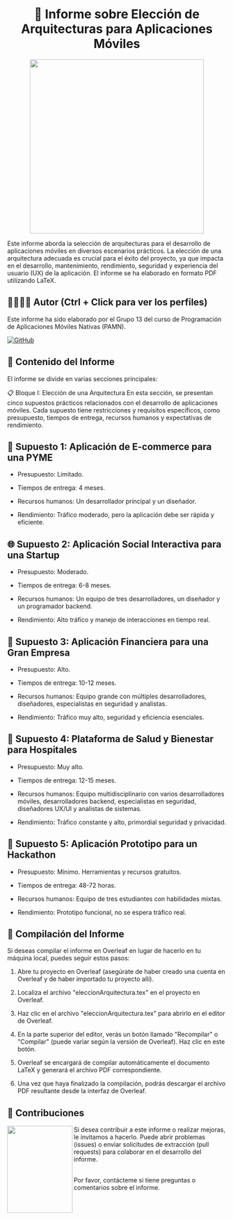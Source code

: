 <h1 align="center">📄 Informe sobre Elección de Arquitecturas para Aplicaciones Móviles</h1>

<p align="center">
  <img width="400px" src="https://github.com/AlejandroDavidArzolaSaavedra/PAMN_practicas/assets/90756437/ef2e4b5d-71f7-4ee1-a03a-9f77b249aa14">
</p>

Este informe aborda la selección de arquitecturas para el desarrollo de aplicaciones móviles en diversos escenarios prácticos. La elección de una arquitectura adecuada es crucial para el éxito del proyecto, ya que impacta en el desarrollo, mantenimiento, rendimiento, seguridad y experiencia del usuario (UX) de la aplicación. El informe se ha elaborado en formato PDF utilizando LaTeX.

## 🙆‍♂️👨‍💻 Autor (Ctrl + Click para ver los perfiles)
Este informe ha sido elaborado por el Grupo 13 del curso de Programación de Aplicaciones Móviles Nativas (PAMN).

[![GitHub](https://img.shields.io/badge/GitHub-Alejandro%20David%20Arzola%20Saavedra-blue?style=flat-square&logo=github)](https://github.com/AlejandroDavidArzolaSaavedra)
  

## 📑 Contenido del Informe
El informe se divide en varias secciones principales:

📋 Bloque I: Elección de una Arquitectura
En esta sección, se presentan cinco supuestos prácticos relacionados con el desarrollo de aplicaciones móviles. Cada supuesto tiene restricciones y requisitos específicos, como presupuesto, tiempos de entrega, recursos humanos y expectativas de rendimiento.

## 🚀 Supuesto 1: Aplicación de E-commerce para una PYME

- Presupuesto: Limitado.

- Tiempos de entrega: 4 meses.

- Recursos humanos: Un desarrollador principal y un diseñador.

- Rendimiento: Tráfico moderado, pero la aplicación debe ser rápida y eficiente.

## 🌐 Supuesto 2: Aplicación Social Interactiva para una Startup

- Presupuesto: Moderado.

- Tiempos de entrega: 6-8 meses.

- Recursos humanos: Un equipo de tres desarrolladores, un diseñador y un programador backend.

- Rendimiento: Alto tráfico y manejo de interacciones en tiempo real.

## 💼 Supuesto 3: Aplicación Financiera para una Gran Empresa

- Presupuesto: Alto.

- Tiempos de entrega: 10-12 meses.

- Recursos humanos: Equipo grande con múltiples desarrolladores, diseñadores, especialistas en seguridad y analistas.

- Rendimiento: Tráfico muy alto, seguridad y eficiencia esenciales.

## 🏥 Supuesto 4: Plataforma de Salud y Bienestar para Hospitales

- Presupuesto: Muy alto.

- Tiempos de entrega: 12-15 meses.

- Recursos humanos: Equipo multidisciplinario con varios desarrolladores móviles, desarrolladores backend, especialistas en seguridad, diseñadores UX/UI y analistas de sistemas.

- Rendimiento: Tráfico constante y alto, primordial seguridad y privacidad.

## 🚀 Supuesto 5: Aplicación Prototipo para un Hackathon

- Presupuesto: Mínimo. Herramientas y recursos gratuitos.

- Tiempos de entrega: 48-72 horas.

- Recursos humanos: Equipo de tres estudiantes con habilidades mixtas.

- Rendimiento: Prototipo funcional, no se espera tráfico real.


## 📄 Compilación del Informe
Si deseas compilar el informe en Overleaf en lugar de hacerlo en tu máquina local, puedes seguir estos pasos:

1. Abre tu proyecto en Overleaf (asegúrate de haber creado una cuenta en Overleaf y de haber importado tu proyecto allí).

2. Localiza el archivo "eleccionArquitectura.tex" en el proyecto en Overleaf.

3. Haz clic en el archivo "eleccionArquitectura.tex" para abrirlo en el editor de Overleaf.

4. En la parte superior del editor, verás un botón llamado "Recompilar" o "Compilar" (puede variar según la versión de Overleaf). Haz clic en este botón.

5. Overleaf se encargará de compilar automáticamente el documento LaTeX y generará el archivo PDF correspondiente.

6. Una vez que haya finalizado la compilación, podrás descargar el archivo PDF resultante desde la interfaz de Overleaf.

## 🤝 Contribuciones

<img align="left" width="150" height="200" src="https://github.com/AlejandroDavidArzolaSaavedra/PAMN_practicas/assets/90756437/7cac86e0-3961-41e8-9c8e-5038bd21dea7">
Si desea contribuir a este informe o realizar mejoras, le invitamos a hacerlo. Puede abrir problemas (issues) o enviar solicitudes de extracción (pull requests) para colaborar en el desarrollo del informe.<br><br>

Por favor, contácteme si tiene preguntas o comentarios sobre el informe.
